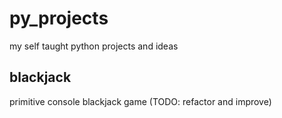 # py_projects
my self taught python projects and ideas

## blackjack
primitive console blackjack game (TODO: refactor and improve)
